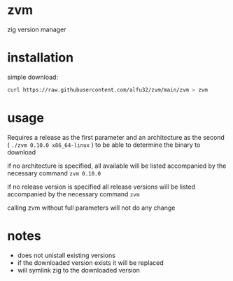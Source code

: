 # zvm
zig version manager

# installation

simple download:
```bash
curl https://raw.githubusercontent.com/alfu32/zvm/main/zvm > zvm
```


# usage 

Requires a release as the first parameter and an architecture as the second ( `./zvm 0.10.0 x86_64-linux` )
to be able to determine the binary to download

if no architecture is specified, all available will be listed accompanied by the necessary command
`zvm 0.10.0`


if no release version is specified all release versions will be listed accompanied by the necessary command
`zvm`

calling zvm without full parameters will not do any change

# notes
 -  does not unistall existing versions
 - if the downloaded version exists it will be replaced
 - will symlink zig to the downloaded version


